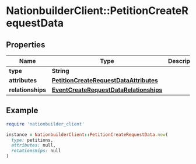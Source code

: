 # NationbuilderClient::PetitionCreateRequestData

## Properties

| Name | Type | Description | Notes |
| ---- | ---- | ----------- | ----- |
| **type** | **String** |  |  |
| **attributes** | [**PetitionCreateRequestDataAttributes**](PetitionCreateRequestDataAttributes.md) |  | [optional] |
| **relationships** | [**EventCreateRequestDataRelationships**](EventCreateRequestDataRelationships.md) |  | [optional] |

## Example

```ruby
require 'nationbuilder_client'

instance = NationbuilderClient::PetitionCreateRequestData.new(
  type: petitions,
  attributes: null,
  relationships: null
)
```

